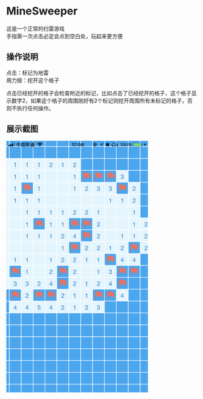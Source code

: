 # MineSweeper
这是一个正常的扫雷游戏  
手指第一次点击必定会点到空白处，玩起来更方便  

## 操作说明
点击：标记为地雷  
用力按：挖开这个格子  
  
点击已经挖开的格子会检查附近的标记，比如点击了已经挖开的格子，这个格子显示数字2，如果这个格子的周围刚好有2个标记则挖开周围所有未标记的格子，否则不执行任何操作。

## 展示截图
<p>
    <img src="demo.png" alt="demo" width="375" />
</p>
